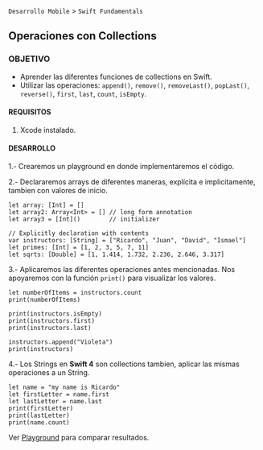  

`Desarrollo Mobile` > `Swift Fundamentals`
	
## Operaciones con Collections

### OBJETIVO 

- Aprender las diferentes funciones de collections en Swift.
- Utilizar las operaciones: `append()`, `remove()`, `removeLast()`, `popLast()`, `reverse()`, `first`, `last`, `count`, `isEmpty`.

#### REQUISITOS 

1. Xcode instalado. 

#### DESARROLLO

1.- Crearemos un playground en donde implementaremos el código.

2.- Declararemos arrays de diferentes maneras, explícita e implicitamente, tambien con valores de inicio.

```
let array: [Int] = []
let array2: Array<Int> = [] // long form annotation
let array3 = [Int]()        // initializer

// Explicitly declaration with contents
var instructors: [String] = ["Ricardo", "Juan", "David", "Ismael"]
let primes: [Int] = [1, 2, 3, 5, 7, 11]
let sqrts: [Double] = [1, 1.414, 1.732, 2.236, 2.646, 3.317]

```

3.- Aplicaremos las diferentes operaciones antes mencionadas. Nos apoyaremos con la función `print()` para visualizar los valores.

```
let numberOfItems = instructors.count
print(numberOfItems)

print(instructors.isEmpty)
print(instructors.first)
print(instructors.last)

instructors.append("Violeta")
print(instructors)

```

4.- Los Strings en **Swift 4** son collections tambien, aplicar las mismas operaciones a un String.

```
let name = "my name is Ricardo"
let firstLetter = name.first
let lastLetter = name.last
print(firstLetter)
print(lastLetter)
print(name.count)
```

Ver [Playground](OperationsCollections.playground) para comparar resultados.

